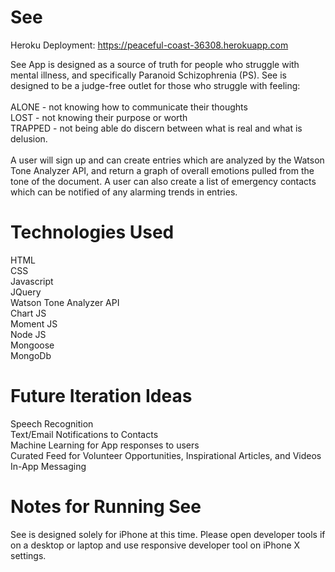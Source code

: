 # See

Heroku Deployment: https://peaceful-coast-36308.herokuapp.com


See App is designed as a source of truth for people who struggle with mental illness, and specifically Paranoid Schizophrenia (PS). See is designed to be a judge-free outlet for those who struggle with feeling:  <br> <br>ALONE - not knowing how to communicate their thoughts  <br> LOST - not knowing their purpose or worth  <br> TRAPPED - not being able do discern between what is real and what is delusion.  <br>  <br>
A user will sign up and can create entries which are analyzed by the Watson Tone Analyzer API, and return a graph of overall emotions pulled from the tone of the document. A user can also create a list of emergency contacts which can be notified of any alarming trends in entries.


# Technologies Used

HTML <br>
CSS <br>
Javascript <br>
JQuery <br>
Watson Tone Analyzer API <br>
Chart JS <br>
Moment JS <br>
Node JS <br>
Mongoose <br>
MongoDb <br>


# Future Iteration Ideas

Speech Recognition <br>
Text/Email Notifications to Contacts <br>
Machine Learning for App responses to users  <br>
Curated Feed for Volunteer Opportunities, Inspirational Articles, and Videos <br>
In-App Messaging

# Notes for Running See

See is designed solely for iPhone at this time. Please open developer tools if on a desktop or laptop and use responsive developer tool on iPhone X settings.

